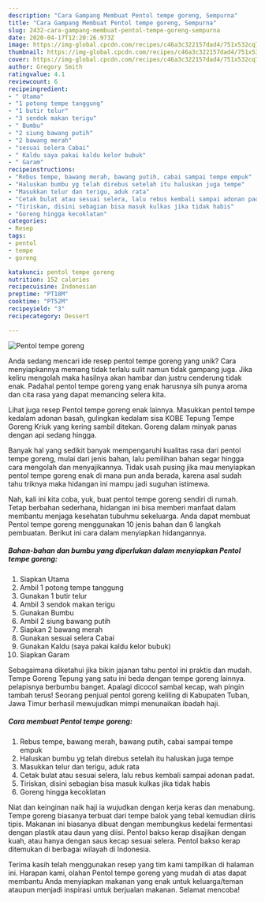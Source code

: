 ```yaml
---
description: "Cara Gampang Membuat Pentol tempe goreng, Sempurna"
title: "Cara Gampang Membuat Pentol tempe goreng, Sempurna"
slug: 2432-cara-gampang-membuat-pentol-tempe-goreng-sempurna
date: 2020-04-17T12:20:26.973Z
image: https://img-global.cpcdn.com/recipes/c46a3c322157dad4/751x532cq70/pentol-tempe-goreng-foto-resep-utama.jpg
thumbnail: https://img-global.cpcdn.com/recipes/c46a3c322157dad4/751x532cq70/pentol-tempe-goreng-foto-resep-utama.jpg
cover: https://img-global.cpcdn.com/recipes/c46a3c322157dad4/751x532cq70/pentol-tempe-goreng-foto-resep-utama.jpg
author: Gregory Smith
ratingvalue: 4.1
reviewcount: 6
recipeingredient:
- " Utama"
- "1 potong tempe tanggung"
- "1 butir telur"
- "3 sendok makan terigu"
- " Bumbu"
- "2 siung bawang putih"
- "2 bawang merah"
- "sesuai selera Cabai"
- " Kaldu saya pakai kaldu kelor bubuk"
- " Garam"
recipeinstructions:
- "Rebus tempe, bawang merah, bawang putih, cabai sampai tempe empuk"
- "Haluskan bumbu yg telah direbus setelah itu haluskan juga tempe"
- "Masukkan telur dan terigu, aduk rata"
- "Cetak bulat atau sesuai selera, lalu rebus kembali sampai adonan padat."
- "Tiriskan, disini sebagian bisa masuk kulkas jika tidak habis"
- "Goreng hingga kecoklatan"
categories:
- Resep
tags:
- pentol
- tempe
- goreng

katakunci: pentol tempe goreng 
nutrition: 152 calories
recipecuisine: Indonesian
preptime: "PT18M"
cooktime: "PT52M"
recipeyield: "3"
recipecategory: Dessert

---
```



![Pentol tempe goreng](https://img-global.cpcdn.com/recipes/c46a3c322157dad4/751x532cq70/pentol-tempe-goreng-foto-resep-utama.jpg)

Anda sedang mencari ide resep pentol tempe goreng yang unik? Cara menyiapkannya memang tidak terlalu sulit namun tidak gampang juga. Jika keliru mengolah maka hasilnya akan hambar dan justru cenderung tidak enak. Padahal pentol tempe goreng yang enak harusnya sih punya aroma dan cita rasa yang dapat memancing selera kita.

Lihat juga resep Pentol tempe goreng enak lainnya. Masukkan pentol tempe kedalam adonan basah, gulingkan kedalam sisa KOBE Tepung Tempe Goreng Kriuk yang kering sambil ditekan. Goreng dalam minyak panas dengan api sedang hingga.

Banyak hal yang sedikit banyak mempengaruhi kualitas rasa dari pentol tempe goreng, mulai dari jenis bahan, lalu pemilihan bahan segar hingga cara mengolah dan menyajikannya. Tidak usah pusing jika mau menyiapkan pentol tempe goreng enak di mana pun anda berada, karena asal sudah tahu triknya maka hidangan ini mampu jadi suguhan istimewa.


Nah, kali ini kita coba, yuk, buat pentol tempe goreng sendiri di rumah. Tetap berbahan sederhana, hidangan ini bisa memberi manfaat dalam membantu menjaga kesehatan tubuhmu sekeluarga. Anda dapat membuat Pentol tempe goreng menggunakan 10 jenis bahan dan 6 langkah pembuatan. Berikut ini cara dalam menyiapkan hidangannya.

<!--inarticleads1-->

##### Bahan-bahan dan bumbu yang diperlukan dalam menyiapkan Pentol tempe goreng:

1. Siapkan  Utama
1. Ambil 1 potong tempe tanggung
1. Gunakan 1 butir telur
1. Ambil 3 sendok makan terigu
1. Gunakan  Bumbu
1. Ambil 2 siung bawang putih
1. Siapkan 2 bawang merah
1. Gunakan sesuai selera Cabai
1. Gunakan  Kaldu (saya pakai kaldu kelor bubuk)
1. Siapkan  Garam


Sebagaimana diketahui jika bikin jajanan tahu pentol ini praktis dan mudah. Tempe Goreng Tepung yang satu ini beda dengan tempe goreng lainnya. pelapisnya berbumbu banget. Apalagi dicocol sambal kecap, wah pingin tambah terus! Seorang penjual pentol goreng keliling di Kabupaten Tuban, Jawa Timur berhasil mewujudkan mimpi menunaikan ibadah haji. 

<!--inarticleads2-->

##### Cara membuat Pentol tempe goreng:

1. Rebus tempe, bawang merah, bawang putih, cabai sampai tempe empuk
1. Haluskan bumbu yg telah direbus setelah itu haluskan juga tempe
1. Masukkan telur dan terigu, aduk rata
1. Cetak bulat atau sesuai selera, lalu rebus kembali sampai adonan padat.
1. Tiriskan, disini sebagian bisa masuk kulkas jika tidak habis
1. Goreng hingga kecoklatan


Niat dan keinginan naik haji ia wujudkan dengan kerja keras dan menabung. Tempe goreng biasanya terbuat dari tempe balok yang tebal kemudian diiris tipis. Makanan ini biasanya dibuat dengan membungkus kedelai fermentasi dengan plastik atau daun yang diisi. Pentol bakso kerap disajikan dengan kuah, atau hanya dengan saus kecap sesuai selera. Pentol bakso kerap ditemukan di berbagai wilayah di Indonesia. 

Terima kasih telah menggunakan resep yang tim kami tampilkan di halaman ini. Harapan kami, olahan Pentol tempe goreng yang mudah di atas dapat membantu Anda menyiapkan makanan yang enak untuk keluarga/teman ataupun menjadi inspirasi untuk berjualan makanan. Selamat mencoba!
